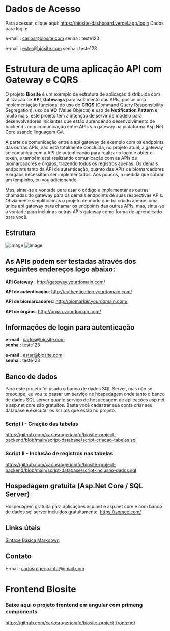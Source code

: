 # Dados de Acesso

Para acessar, clique aqui: https://biosite-dashboard.vercel.app/login
Dados para login:

e-mail : carlos@biosite.com
senha : teste123

e-mail : ester@biosite.com
senha : teste123

# Estrutura de uma aplicação API com Gateway e CQRS

O projeto **Biosite** é um exemplo de estrutura de aplicação distribuída com utilização de **API**, **Gateways** para isolamento das APIs, possui uma implementação funcional do uso do **CRQS** (Command Query Responsibility Segregation), uso de **VO** (Value Objects) e uso de **Notification Pattern** e muito mais, este projeto tem a intenção de servir de modelo para desenvolvedores iniciantes que estão aprendendo desenvolvimento de backends com comunicação entre APIs via gateway na plataforma Asp.Net Core usando linguagem C#.

A parte de comunicação entre a api gateway de exemplo com os endpoints das outras APIs, não está totalmente concluída, no projeto atual, a gateway se comunica com a API de autenticação para realizar o login e obter o token, e também está realizando comunicação com as APIs de biomarcadores e órgãos, trazendo todos os registros apenas. Os demais endpoints tanto da API de autenticação, quanto das APIs de biomarcadores e orgãos necessitam ser implementados. Aos poucos, a medida que sobrar um tempinho, eu vou adicionando.

Mas, sinta-se a vontade para usar o código e implementar as outras chamadas do gateway para os demais endpoints de suas respectivas APIs. Obviamente simplificamos o projeto de modo que foi criado apenas uma única api gateway para chamar os endpoints das outras APIs, mas, sinta-se a vontade para incluir as outras APIs gateway como forma de aprendicado para você.

## Estrutura
![image](https://user-images.githubusercontent.com/72615280/184603584-e7506330-86ea-443f-b0ec-b557e7e2fe4b.png)
![image](https://user-images.githubusercontent.com/72615280/184607195-504fd06e-b14e-4590-a34c-7731574ecbcf.png)

## As APIs podem ser testadas através dos seguintes endereços logo abaixo:

**API Gateway** : <a href="http://gateway.yourdomain.com/" target="_blank">http://gateway.yourdomain.com/</a>
  
**API de autenticação**: <a href="http://authentication.yourdomain.com/" target="_blank">http://authentication.yourdomain.com/</a>

**API de biomarcadores**: <a href="http://biomarker.yourdomain.com/" target="_blank">http://biomarker.yourdomain.com/</a>

**API de órgãos**: <a href="http://organ.yourdomain.com/" target="_blank">http://organ.yourdomain.com/</a>

## Informações de login para autenticação

**e-mail** : carlos@biosite.com<br/>
**senha** : teste123

**e-mail** : ester@biosite.com<br/>
**senha** : teste123

## Banco de dados

Para este projeto foi usado o banco de dados SQL Server, mas não se preocupe, eu vou te passar um serviço de hospedagem onde tanto o banco de dados SQL server quanto serviço de hospedagem de aplicações asp.net e asp.net core são gratuítos. Basta você cadastrar sua conta criar seu database e executar os scripts que estão no projeto.

### Script I - Criação das tabelas <br/>
https://github.com/carlosrogerioinfo/biosite-project-backend/blob/main/script-database/script-criacao-tabelas.sql

### Script II - Inclusão de registros nas tabelas <br/>
https://github.com/carlosrogerioinfo/biosite-project-backend/blob/main/script-database/script-inclusao-dados.sql

## Hospedagem gratuita (Asp.Net Core / SQL Server)

Hospedagem gratuita para aplicações asp.net e asp.net core e com banco de dados sql server incluídos gratuitamente.
<a href="https://somee.com/" target="_blank">https://somee.com/</a>

## Links úteis
<a href="https://www.markdownguide.org/basic-syntax/#overview" target="_blank">Sintaxe Básica Markdown</a>

## Contato
E-mail: carlosrogerio.info@gmail.com <br/>

# Frontend Biosite

### Baixe aqui o projeto frontend em angular com primeng components
https://github.com/carlosrogerioinfo/biosite-project-frontend/
